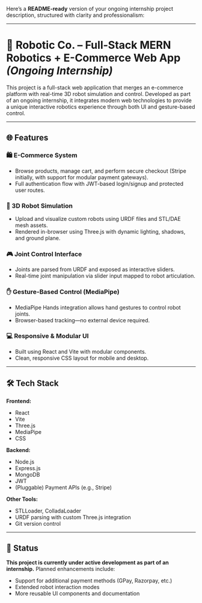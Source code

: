Here’s a **README-ready** version of your ongoing internship project description, structured with clarity and professionalism:

---

# 🤖 Robotic Co. – Full-Stack MERN Robotics + E-Commerce Web App *(Ongoing Internship)*

This project is a full-stack web application that merges an e-commerce platform with real-time 3D robot simulation and control. Developed as part of an ongoing internship, it integrates modern web technologies to provide a unique interactive robotics experience through both UI and gesture-based control.

---

## 🌐 Features

### 🛍️ E-Commerce System

* Browse products, manage cart, and perform secure checkout (Stripe initially, with support for modular payment gateways).
* Full authentication flow with JWT-based login/signup and protected user routes.

### 🦾 3D Robot Simulation

* Upload and visualize custom robots using URDF files and STL/DAE mesh assets.
* Rendered in-browser using Three.js with dynamic lighting, shadows, and ground plane.

### 🎮 Joint Control Interface

* Joints are parsed from URDF and exposed as interactive sliders.
* Real-time joint manipulation via slider input mapped to robot articulation.

### ✋ Gesture-Based Control (MediaPipe)

* MediaPipe Hands integration allows hand gestures to control robot joints.
* Browser-based tracking—no external device required.

### 💻 Responsive & Modular UI

* Built using React and Vite with modular components.
* Clean, responsive CSS layout for mobile and desktop.

---

## 🛠️ Tech Stack

**Frontend:**

* React
* Vite
* Three.js
* MediaPipe
* CSS

**Backend:**

* Node.js
* Express.js
* MongoDB
* JWT
* (Pluggable) Payment APIs (e.g., Stripe)

**Other Tools:**

* STLLoader, ColladaLoader
* URDF parsing with custom Three.js integration
* Git version control

---

## 🚧 Status

**This project is currently under active development as part of an internship.**
Planned enhancements include:

* Support for additional payment methods (GPay, Razorpay, etc.)
* Extended robot interaction modes
* More reusable UI components and documentation
